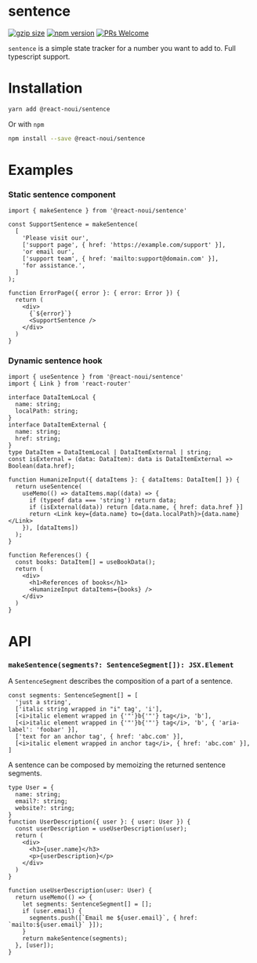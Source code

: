 # sentence
[![gzip size](https://img.badgesize.io/https://unpkg.com/react-noui/sentence?compression=gzip&amp;style=flat-square)](https://unpkg.com/react-noui/sentence)
[![npm version](https://img.shields.io/npm/v/react-noui/sentences.svg?style=flat-square)](https://www.npmjs.com/package/react-noui/sentence)
[![PRs Welcome](https://img.shields.io/badge/PRs-welcome-brightgreen.svg?style=flat-square)](http://makeapullrequest.com)

`sentence` is a simple state tracker for a number you want to add to.
Full typescript support.

# Installation
```bash
yarn add @react-noui/sentence
```
Or with `npm`
```bash
npm install --save @react-noui/sentence
```

# Examples

### Static sentence component
```tsx
import { makeSentence } from '@react-noui/sentence'

const SupportSentence = makeSentence(
  [
    'Please visit our',
    ['support page', { href: 'https://example.com/support' }],
    'or email our',
    ['support team', { href: 'mailto:support@domain.com' }],
    'for assistance.',
  ]
);

function ErrorPage({ error }: { error: Error }) {
  return (
    <div>
      {`${error}`}
      <SupportSentence />
    </div>
  )
}
```

### Dynamic sentence hook
```tsx
import { useSentence } from '@react-noui/sentence'
import { Link } from 'react-router'

interface DataItemLocal {
  name: string;
  localPath: string;
}
interface DataItemExternal {
  name: string;
  href: string;
}
type DataItem = DataItemLocal | DataItemExternal | string;
const isExternal = (data: DataItem): data is DataItemExternal => Boolean(data.href);

function HumanizeInput({ dataItems }: { dataItems: DataItem[] }) {
  return useSentence(
    useMemo(() => dataItems.map((data) => {
      if (typeof data === 'string') return data;
      if (isExternal(data)) return [data.name, { href: data.href }]
      return <Link key={data.name} to={data.localPath}>{data.name}</Link>
    }), [dataItems])
  );
}

function References() {
  const books: DataItem[] = useBookData();
  return (
    <div>
      <h1>References of books</h1>
      <HumanizeInput dataItems={books} />
    </div>
  )
}
```

# API

### `makeSentence(segments?: SentenceSegment[]): JSX.Element`
A `SentenceSegment` describes the composition of a part of a sentence.
```tsx
const segments: SentenceSegment[] = [
  'just a string',
  ['italic string wrapped in "i" tag', 'i'],
  [<i>italic element wrapped in {'"'}b{'"'} tag</i>, 'b'],
  [<i>italic element wrapped in {'"'}b{'"'} tag</i>, 'b', { 'aria-label': 'foobar' }],
  ['text for an anchor tag', { href: 'abc.com' }],
  [<i>italic element wrapped in anchor tag</i>, { href: 'abc.com' }],
]
```
A sentence can be composed by memoizing the returned sentence segments.
```tsx
type User = {
  name: string;
  email?: string;
  website?: string;
}
function UserDescription({ user }: { user: User }) {
  const userDescription = useUserDescription(user);
  return (
    <div>
      <h3>{user.name}</h3>
      <p>{userDescription}</p>
    </div>
  )
}

function useUserDescription(user: User) {
  return useMemo(() => {
    let segments: SentenceSegment[] = [];
    if (user.email) {
      segments.push([`Email me ${user.email}`, { href: `mailto:${user.email}` }]);
    }
    return makeSentence(segments);
  }, [user]);
}
```
